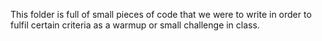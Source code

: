This folder is full of small pieces of code that we were to write in order to fulfil certain criteria as a warmup or small challenge in class.